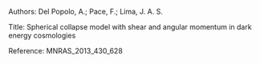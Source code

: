 Authors:   Del Popolo, A.; Pace, F.; Lima, J. A. S.

Title:     Spherical collapse model with shear and angular momentum in dark energy cosmologies

Reference: MNRAS_2013_430_628
